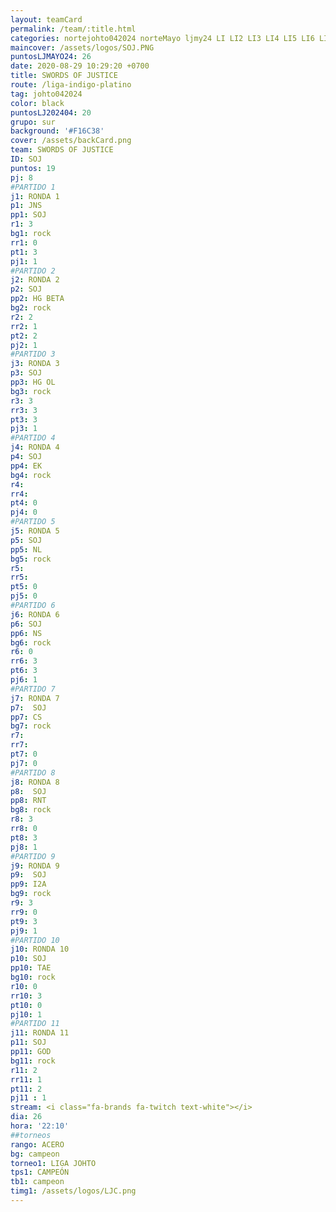 ```yaml
---
layout: teamCard
permalink: /team/:title.html
categories: nortejohto042024 norteMayo ljmy24 LI LI2 LI3 LI4 LI5 LI6 LI8 LI9 LI10 LI11
maincover: /assets/logos/SOJ.PNG
puntosLJMAYO24: 26
date: 2020-08-29 10:29:20 +0700
title: SWORDS OF JUSTICE
route: /liga-indigo-platino
tag: johto042024
color: black
puntosLJ202404: 20
grupo: sur
background: '#F16C38'
cover: /assets/backCard.png
team: SWORDS OF JUSTICE
ID: SOJ
puntos: 19
pj: 8
#PARTIDO 1
j1: RONDA 1
p1: JNS
pp1: SOJ
r1: 3
bg1: rock
rr1: 0
pt1: 3
pj1: 1
#PARTIDO 2
j2: RONDA 2
p2: SOJ
pp2: HG BETA
bg2: rock
r2: 2
rr2: 1
pt2: 2
pj2: 1 
#PARTIDO 3
j3: RONDA 3
p3: SOJ
pp3: HG OL
bg3: rock
r3: 3
rr3: 3
pt3: 3
pj3: 1
#PARTIDO 4
j4: RONDA 4
p4: SOJ
pp4: EK
bg4: rock
r4: 
rr4:
pt4: 0
pj4: 0
#PARTIDO 5
j5: RONDA 5
p5: SOJ
pp5: NL
bg5: rock
r5: 
rr5:
pt5: 0
pj5: 0 
#PARTIDO 6
j6: RONDA 6
p6: SOJ
pp6: NS
bg6: rock
r6: 0
rr6: 3
pt6: 3
pj6: 1
#PARTIDO 7
j7: RONDA 7
p7:  SOJ
pp7: CS
bg7: rock
r7: 
rr7: 
pt7: 0
pj7: 0 
#PARTIDO 8
j8: RONDA 8
p8:  SOJ
pp8: RNT
bg8: rock
r8: 3
rr8: 0
pt8: 3
pj8: 1 
#PARTIDO 9
j9: RONDA 9
p9:  SOJ
pp9: I2A
bg9: rock
r9: 3
rr9: 0
pt9: 3
pj9: 1
#PARTIDO 10
j10: RONDA 10
p10: SOJ
pp10: TAE
bg10: rock
r10: 0
rr10: 3
pt10: 0
pj10: 1 
#PARTIDO 11
j11: RONDA 11
p11: SOJ
pp11: GOD
bg11: rock
r11: 2
rr11: 1
pt11: 2
pj11 : 1 
stream: <i class="fa-brands fa-twitch text-white"></i>
dia: 26
hora: '22:10'
##torneos
rango: ACERO
bg: campeon 
torneo1: LIGA JOHTO
tps1: CAMPEÓN
tb1: campeon
timg1: /assets/logos/LJC.png
---
```



